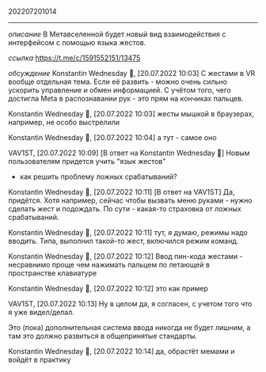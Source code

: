 202207201014
***
*описание*
В Метавселенной будет новый вид взаимодействия с интерфейсом с помощью языка жестов.

*ссылка*
https://t.me/c/1591552151/13475

*обсуждение*
Konstantin Wednesday 🐸, [20.07.2022 10:03]
С жестами в VR вообще отдельная тема. Если её развить - можно очень сильно ускорить управление и обмен информацией. С учётом того, чего достигла Meta в распознавании рук - это прям на кончиках пальцев.

Konstantin Wednesday 🐸, [20.07.2022 10:03]
жесты мышкой в браузерах, например, не особо выстрелили

Konstantin Wednesday 🐸, [20.07.2022 10:04]
а тут - самое оно

VAV1ST, [20.07.2022 10:09]
[В ответ на Konstantin Wednesday 🐸]
Новым пользователям придется учить "язык жестов" 
+ как решить проблему ложных срабатываний?

Konstantin Wednesday 🐸, [20.07.2022 10:11]
[В ответ на VAV1ST]
Да, придётся. Хотя например, сейчас чтобы вызвать меню руками - нужно сделать жест и подождать. По сути - какая-то страховка от ложных срабатываний.

Konstantin Wednesday 🐸, [20.07.2022 10:11]
тут, я думаю, режимы надо вводить. Типа, выполнил такой-то жест, включился режим команд.

Konstantin Wednesday 🐸, [20.07.2022 10:12]
Ввод пин-кода жестами - несравнимо проще чем нажимать пальцем по летающей в пространстве клавиатуре

Konstantin Wednesday 🐸, [20.07.2022 10:12]
это как пример

VAV1ST, [20.07.2022 10:13]
Ну в целом да, я согласен, с учетом того что я уже видел/делал.

Это (пока) дополнительная система ввода никогда не будет лишним, а там это должно развиться в общепринятые стандарты.

Konstantin Wednesday 🐸, [20.07.2022 10:14]
да, обрастёт мемами и войдёт в практику